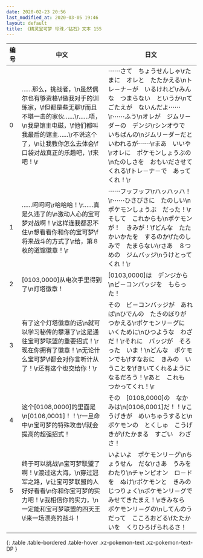 ```yaml
---
date: 2020-02-23 20:56
last_modified_at: 2020-03-05 19:46
layout: default
title: 《精灵宝可梦 珍珠／钻石》文本 155
---
```

| 编号 | 中文 | 日文 |
| ---- | ---- | ---- |
| 0 | ……那么，挑战者，\n虽然偶尔也有够资格\f做我对手的训练家，\f但都是些无聊\f而且不堪一击的家伙……\r……唔，\n我是馆主电磁，\f他们都叫我最后的馆主……\r不说这个了，\n让我教你怎么去体会\f口袋对战真正的乐趣吧，\f来吧！\r | ⋯⋯さて　ちょうせんしゃ\rたまに　オレと　たたかえる\nトレ－ナ－が　いるけれど\rみんな　つまらない　というか\nてごたえが　ないんだよ⋯⋯\r⋯⋯ふう\nオレが　ジムリ－ダ－の　デンジ\rシンオウで　いちばんの\nジムリ－ダ－だと　いわれるが⋯⋯\rまあ　いいや\rオレに　ポケモンしょうぶの\nたのしさを　おもいださせてくれる\fトレ－ナ－で　あってくれ！\r |
| 1 | ……呵呵呵\r哈哈哈！\r……真是久违了的\n激动人心的宝可梦对战啊！\r这样连我都忍不住\n想看看你和你的宝可梦\f将来战斗的方式了\r给，第８枚的道馆徽章！\r | ⋯⋯フッフッフ\rハッハッハ！\r⋯⋯ひさびさに　たのしい\nポケモンしょうぶ　だった！\rそして　これからも\nポケモンが！　きみが！\fどんな　たたかいかたを　するのか\fたのしみで　たまらない\rさあ　８つめの　ジムバッジ\nうけとってくれ！\r |
| 2 | [0103,0000]从电次手里得到了\n灯塔徽章！ | [0103,0000]は　デンジから\nビ－コンバッジを　もらった！ |
| 3 | 有了这个灯塔徽章的话\n就可以学习秘传的攀瀑了\r这是通往宝可梦联盟的重要招式！\r现在你拥有了徽章！\n无论什么宝可梦\f都会对你言听计从了！\r还有这个也交给你！\r | その　ビ－コンバッジが　あれば\nひでんの　たきのぼりが　つかえる\rポケモンリ－グに　いくために\nひつような　わざ　だ！\rそれに　バッジが　そろった　いま！\nどんな　ポケモンでも\fすなおに　きみの　いうことを\fきいてくれるように　なるだろう！\rあと　これも　つかってくれ！\r |
| 4 | 这个[0108,0000]的里面是\n[0106,0001]！！\r一旦命中\n宝可梦的特殊攻击\f就会提高的超强招式！ | その　[0108,0000]の　なかみは\n[0106,0001]だ！！\rこうげきが　めいちゅうすると\nポケモンの　とくしゅ　こうげきが\fたかまる　すごい　わざさ！ |
| 5 | 终于可以挑战\n宝可梦联盟了啊！\r渡过这大海，\n穿过冠军之路，\r让宝可梦联盟的人好好看看\n你和你宝可梦的实力吧！\r我相信你的实力，\n一定能和宝可梦联盟的四天王\f来一场漂亮的战斗！ | いよいよ　ポケモンリ－グ\nちょうせん　だな\rさあ　うみを　わたり\nチャンピオン　ロ－ドを　ぬけ\rポケモンと　きみの　じつりょく\nポケモンリ－グで　みせてきたまえ！\rきみなら　ポケモンリ－グの\nしてんのう　だって　こころおどる\fたたかいを　くりひろげられるさ！ |
{: .table .table-bordered .table-hover .xz-pokemon-text .xz-pokemon-text-DP }